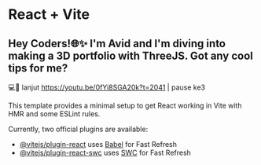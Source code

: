 # React + Vite

## Hey Coders!🌐✨ I'm Avid and I'm diving into making a 3D portfolio with ThreeJS. Got any cool tips for me? 

💻🚀 lanjut https://youtu.be/0fYi8SGA20k?t=2041 | pause ke3

This template provides a minimal setup to get React working in Vite with HMR and some ESLint rules.

Currently, two official plugins are available:

- [@vitejs/plugin-react](https://github.com/vitejs/vite-plugin-react/blob/main/packages/plugin-react/README.md) uses [Babel](https://babeljs.io/) for Fast Refresh
- [@vitejs/plugin-react-swc](https://github.com/vitejs/vite-plugin-react-swc) uses [SWC](https://swc.rs/) for Fast Refresh

